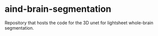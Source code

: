 # aind-brain-segmentation

Repository that hosts the code for the 3D unet for lightsheet whole-brain segmentation.